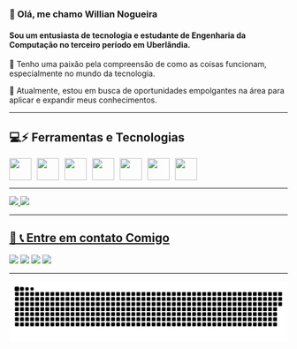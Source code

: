 <h3>👋 Olá, me chamo Willian Nogueira </h3>

<h4>Sou um entusiasta de tecnologia e estudante de Engenharia da Computação no terceiro período em Uberlândia.</h4>

👀 Tenho uma paixão pela compreensão de como as coisas funcionam, especialmente no mundo da tecnologia.

🌱 Atualmente, estou em busca de oportunidades empolgantes na área para aplicar e expandir meus conhecimentos.

 ------

## 💻⚡ Ferramentas e Tecnologias

<div style="display: flex; flex-wrap: wrap; gap: 10px;">
    <img loading="lazy" src="https://cdn.jsdelivr.net/gh/devicons/devicon/icons/git/git-original.svg" width="40" height="40"/>
    <img loading="lazy" src="https://user-images.githubusercontent.com/25181517/192108374-8da61ba1-99ec-41d7-80b8-fb2f7c0a4948.png" width="40" height="40"/>
    <img loading="lazy" src="https://user-images.githubusercontent.com/25181517/192158954-f88b5814-d510-4564-b285-dff7d6400dad.png" width="40" height="40"/>
    <img loading="lazy" src="https://user-images.githubusercontent.com/25181517/183898674-75a4a1b1-f960-4ea9-abcb-637170a00a75.png" width="40" height="40"/>
    <img loading="lazy" src="https://user-images.githubusercontent.com/25181517/117447155-6a868a00-af3d-11eb-9cfe-245df15c9f3f.png" width="40" height="40"/>
    <img loading="lazy" src="https://user-images.githubusercontent.com/25181517/183423507-c056a6f9-1ba8-4312-a350-19bcbc5a8697.png" width="40" height="40"/>
    <img loading="lazy" src="https://cdn.jsdelivr.net/gh/devicons/devicon/icons/java/java-original.svg" width="40" height="40"/>
</div>

----

<div>
<a href="https://github.com/WillianNog">
<img loading="lazy" height="180em" src="https://github-readme-stats.vercel.app/api/top-langs/?username=WillianNog&layout=compact&langs_count=7&theme=github_dark"/>
<img loading="lazy" height="180em" src="https://github-readme-stats.vercel.app/api?username=WillianNog&show_icons=true&theme=github_dark&include_all_commits=true&count_private=true"/>
</div>
  
---- 
  
<h2> 💼 📞 Entre em contato Comigo </h2>
<div>
    <a href="https://instagram.com/seu-usuário-instagram-aqui" target="_blank"><img loading="lazy" src="https://img.shields.io/badge/-Instagram-%23E4405F?style=for-the-badge&logo=instagram&logoColor=white" target="_blank"></a>
    <a href="mailto:martinswillian0612@gmail.com"><img loading="lazy" src="https://img.shields.io/badge/Gmail-D14836?style=for-the-badge&logo=gmail&logoColor=white" target="_blank"></a> 
    <a href="https://www.linkedin.com/in/williannog/" target="_blank"><img loading="lazy" src="https://img.shields.io/badge/-LinkedIn-%230077B5?style=for-the-badge&logo=linkedin&logoColor=white" target="_blank"></a>   
    <a href="https://wa.me/34999672686" target="_blank"><img loading="lazy" src="https://img.shields.io/badge/WhatsApp-25D366?style=for-the-badge&logo=whatsapp&logoColor=white" target="_blank"></a>   
</div>

----


![Snake animation](https://github.com/WillianNog/WillianNog/blob/output/github-contribution-grid-snake.svg)






